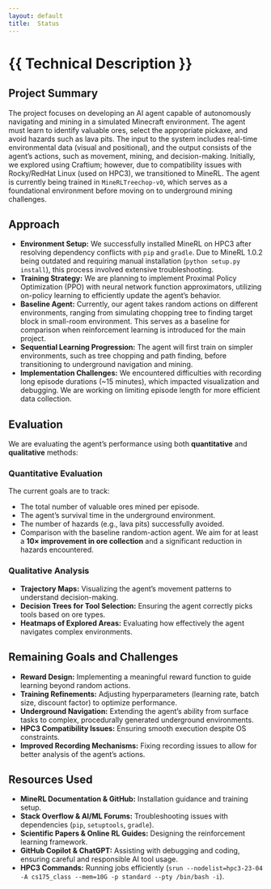 ```yaml
---
layout: default
title:  Status
---
```


# {{ Technical Description }}

## Project Summary

The project focuses on developing an AI agent capable of autonomously navigating and mining in a simulated Minecraft environment. The agent must learn to identify valuable ores, select the appropriate pickaxe, and avoid hazards such as lava pits. The input to the system includes real-time environmental data (visual and positional), and the output consists of the agent’s actions, such as movement, mining, and decision-making. 
Initially, we explored using Craftium; however, due to compatibility issues with Rocky/RedHat Linux (used on HPC3), we transitioned to MineRL. The agent is currently being trained in `MineRLTreechop-v0`, which serves as a foundational environment before moving on to underground mining challenges.

## Approach

- **Environment Setup:** We successfully installed MineRL on HPC3 after resolving dependency conflicts with `pip` and `gradle`. Due to MineRL 1.0.2 being outdated and requiring manual installation (`python setup.py install`), this process involved extensive troubleshooting. 
- **Training Strategy:** We are planning to implement Proximal Policy Optimization (PPO) with neural network function approximators, utilizing on-policy learning to efficiently update the agent’s behavior.
- **Baseline Agent:** Currently, our agent takes random actions on different environments, ranging from simulating chopping tree to finding target block in small-room environment. This serves as a baseline for comparison when reinforcement learning is introduced for the main project.
- **Sequential Learning Progression:** The agent will first train on simpler environments, such as tree chopping and path finding, before transitioning to underground navigation and mining.
- **Implementation Challenges:** We encountered difficulties with recording long episode durations (~15 minutes), which impacted visualization and debugging. We are working on limiting episode length for more efficient data collection.

## Evaluation

We are evaluating the agent’s performance using both **quantitative** and **qualitative** methods:
### Quantitative Evaluation
The current goals are to track:
- The total number of valuable ores mined per episode.
- The agent’s survival time in the underground environment.
- The number of hazards (e.g., lava pits) successfully avoided.
- Comparison with the baseline random-action agent. We aim for at least a **10× improvement in ore collection** and a significant reduction in hazards encountered.

### Qualitative Analysis
- **Trajectory Maps:** Visualizing the agent’s movement patterns to understand decision-making.
- **Decision Trees for Tool Selection:** Ensuring the agent correctly picks tools based on ore types.
- **Heatmaps of Explored Areas:** Evaluating how effectively the agent navigates complex environments.


## Remaining Goals and Challenges

- **Reward Design:** Implementing a meaningful reward function to guide learning beyond random actions.
- **Training Refinements:** Adjusting hyperparameters (learning rate, batch size, discount factor) to optimize performance.
- **Underground Navigation:** Extending the agent’s ability from surface tasks to complex, procedurally generated underground environments.
- **HPC3 Compatibility Issues:** Ensuring smooth execution despite OS constraints.
- **Improved Recording Mechanisms:** Fixing recording issues to allow for better analysis of the agent’s actions.

## Resources Used

- **MineRL Documentation & GitHub:** Installation guidance and training setup.
- **Stack Overflow & AI/ML Forums:** Troubleshooting issues with dependencies (`pip`, `setuptools`, `gradle`).
- **Scientific Papers & Online RL Guides:** Designing the reinforcement learning framework.
- **GitHub Copilot & ChatGPT:** Assisting with debugging and coding, ensuring careful and responsible AI tool usage.
- **HPC3 Commands:** Running jobs efficiently (`srun --nodelist=hpc3-23-04 -A cs175_class --mem=10G -p standard --pty /bin/bash -i`).